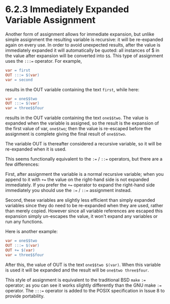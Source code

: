 # 6.2.3 Immediately Expanded Variable Assignment

Another form of assignment allows for immediate expansion, but unlike simple assignment the resulting variable is recursive: it will be re-expanded again on every use.
In order to avoid unexpected results, after the value is immediately expanded it will automatically be quoted: all instances of $ in the value after expansion will be converted into `$$`.
This type of assignment uses the `:::=` operator.
For example,

```makefile
var = first
OUT :::= $(var)
var = second
```

results in the OUT variable containing the text `first`, while here:


```makefile
var = one$$two
OUT :::= $(var)
var = three$$four
```

results in the OUT variable containing the text `one$$two`.
The value is expanded when the variable is assigned, so the result is the expansion of the first value of var, `one$two`;
then the value is re-escaped before the assignment is complete giving the final result of `one$$two`.

The variable OUT is thereafter considered a recursive variable, so it will be re-expanded when it is used.

This seems functionally equivalent to the `:=` / `::=` operators, but there are a few differences:

First, after assignment the variable is a normal recursive variable;
when you append to it with `+=` the value on the right-hand side is not expanded immediately.
If you prefer the `+=` operator to expand the right-hand side immediately you should use the `:=` / `::=` assignment instead.

Second, these variables are slightly less efficient than simply expanded variables since they do need to be re-expanded when they are used, rather than merely copied.
However since all variable references are escaped this expansion simply un-escapes the value, it won't expand any variables or run any functions.

Here is another example:

```makefile
var = one$$two
OUT :::= $(var)
OUT += $(var)
var = three$$four
```

After this, the value of OUT is the text `one$$two $(var)`.
When this variable is used it will be expanded and the result will be `one$two three$four`.

This style of assignment is equivalent to the traditional BSD `make` `:=` operator;
as you can see it works slightly differently than the GNU make `:=` operator.
The `:::=` operator is added to the POSIX specification in Issue 8 to provide portability.

